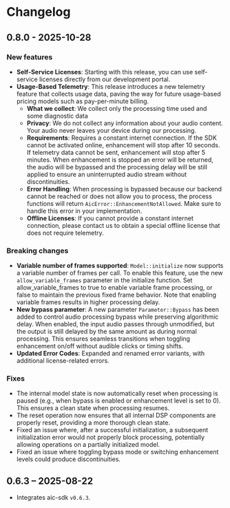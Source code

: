 # Changelog

## 0.8.0 - 2025-10-28

### New features
- **Self-Service Licenses**: Starting with this release, you can use self-service licenses directly from our development portal.
- **Usage-Based Telemetry**: This release introduces a new telemetry feature that collects usage data, paving the way for future usage-based pricing models such as pay-per-minute billing.
    - **What we collect**: We collect only the processing time used and some diagnostic data
    - **Privacy**: We do not collect any information about your audio content. Your audio never leaves your device during our processing.
    - **Requirements**: Requires a constant internet connection. If the SDK cannot be activated online, enhancement will stop after 10 seconds. If telemetry data cannot be sent, enhancement will stop after 5 minutes. When enhancement is stopped an error will be returned, the audio will be bypassed and the processing delay will be still applied to ensure an uninterrupted audio stream without discontinuities.
    - **Error Handling**: When processing is bypassed because our backend cannot be reached or does not allow you to process, the process functions will return `AicError::EnhancementNotAllowed`. Make sure to handle this error in your implementation.
    - **Offline Licenses**: If you cannot provide a constant internet connection, please contact us to obtain a special offline license that does not require telemetry.


### Breaking changes
- **Variable number of frames supported**: `Model::initialize` now supports a variable number of frames per call. To enable this feature, use the new `allow_variable_frames` parameter in the initialize function. Set allow_variable_frames to true to enable variable frame processing, or false to maintain the previous fixed frame behavior. Note that enabling variable frames results in higher processing delay.
- **New bypass parameter**: A new parameter `Parameter::Bypass` has been added to control audio processing bypass while preserving algorithmic delay. When enabled, the input audio passes through unmodified, but the output is still delayed by the same amount as during normal processing. This ensures seamless transitions when toggling enhancement on/off without audible clicks or timing shifts.
- **Updated Error Codes**: Expanded and renamed error variants, with additional license-related errors.

### Fixes
- The internal model state is now automatically reset when processing is paused (e.g., when bypass is enabled or enhancement level is set to 0). This ensures a clean state when processing resumes.
- The reset operation now ensures that all internal DSP components are properly reset, providing a more thorough clean state.
- Fixed an issue where, after a successful initialization, a subsequent initialization error would not properly block processing, potentially allowing operations on a partially initialized model.
- Fixed an issue where toggling bypass mode or switching enhancement levels could produce discontinuities.

## 0.6.3 – 2025-08-22

- Integrates aic-sdk `v0.6.3`.
